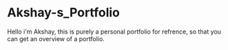 # Akshay-s_Portfolio
Hello i'm Akshay, this is purely a personal portfolio for refrence, so that you can get an overview of a portfolio.
